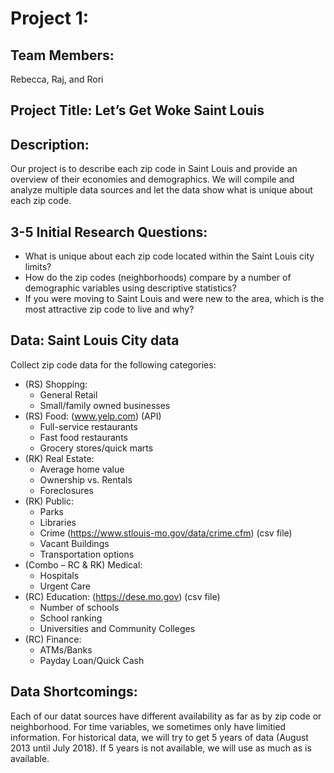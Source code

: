 # Project 1:

## Team Members: 
Rebecca, Raj, and Rori

## Project Title: Let’s Get Woke Saint Louis

## Description:<br />  
Our project is to describe each zip code in Saint Louis and provide an overview of their economies and demographics. We will compile and analyze multiple data sources and let the data show what is unique about each zip code.

## 3-5 Initial Research Questions:
* What is unique about each zip code located within the Saint Louis city limits?
* How do the zip codes (neighborhoods) compare by a number of demographic variables using descriptive statistics?
* If you were moving to Saint Louis and were new to the area, which is the most attractive zip code to live and why?

## Data: Saint Louis City data
Collect zip code data for the following categories:
* (RS) Shopping:
	- General Retail
	- Small/family owned businesses
* (RS) Food: (www.yelp.com) (API)
	- Full-service restaurants 
	- Fast food restaurants
	- Grocery stores/quick marts
* (RK) Real Estate:
	- Average home value
	- Ownership vs. Rentals
	- Foreclosures
* (RK) Public:
	- Parks
	- Libraries
	- Crime (https://www.stlouis-mo.gov/data/crime.cfm) (csv file)
	- Vacant Buildings
	- Transportation options
* (Combo – RC & RK) Medical:
	- Hospitals
	- Urgent Care
* (RC) Education: (https://dese.mo.gov) (csv file)
	- Number of schools 
	- School ranking
	- Universities and Community Colleges
* (RC) Finance:
	- ATMs/Banks
	- Payday Loan/Quick Cash

## Data Shortcomings:
Each of our datat sources have different availability as far as by zip code or neighborhood. For time variables, we sometimes only have limitied information. For historical data, we will try to get 5 years of data (August 2013 until July 2018). If 5 years is not available, we will use as much as is available. 
